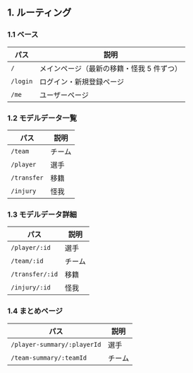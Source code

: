 ## 1. ルーティング

### 1.1 ベース

| パス     | 説明                                      |
| -------- | ----------------------------------------- |
| `/`      | メインページ（最新の移籍・怪我 5 件ずつ） |
| `/login` | ログイン・新規登録ページ                  |
| `/me`    | ユーザーページ                            |

### 1.2 モデルデータ一覧

| パス        | 説明   |
| ----------- | ------ |
| `/team`     | チーム |
| `/player`   | 選手   |
| `/transfer` | 移籍   |
| `/injury`   | 怪我   |

### 1.3 モデルデータ詳細

| パス            | 説明   |
| --------------- | ------ |
| `/player/:id`   | 選手   |
| `/team/:id`     | チーム |
| `/transfer/:id` | 移籍   |
| `/injury/:id`   | 怪我   |

### 1.4 まとめページ

| パス                        | 説明   |
| --------------------------- | ------ |
| `/player-summary/:playerId` | 選手   |
| `/team-summary/:teamId`     | チーム |
